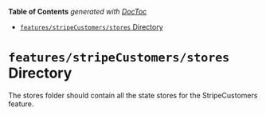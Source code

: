 <!-- START doctoc generated TOC please keep comment here to allow auto update -->
<!-- DON'T EDIT THIS SECTION, INSTEAD RE-RUN doctoc TO UPDATE -->

**Table of Contents** _generated with [DocToc](https://github.com/thlorenz/doctoc)_

- [`features/stripeCustomers/stores` Directory](#featuresstripecustomersstores-directory)

<!-- END doctoc generated TOC please keep comment here to allow auto update -->

# `features/stripeCustomers/stores` Directory

The stores folder should contain all the state stores for the StripeCustomers feature.
